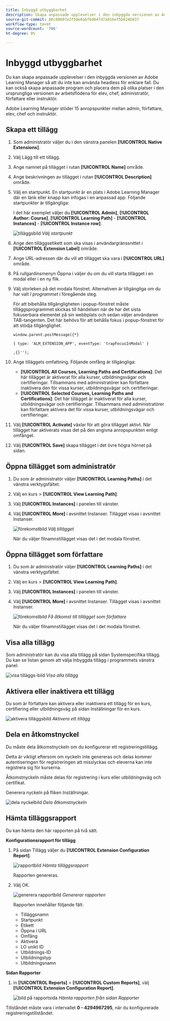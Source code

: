 ```yaml
---
title: Inbyggd utbyggbarhet
description: Skapa anpassade upplevelser i den inbyggda versionen av Adobe Learning Manager, så att du inte kan använda headless för enklare fall.
source-git-commit: 86c80607e2f50e6abf6d64fd7a916ef5b024b837
workflow-type: tm+mt
source-wordcount: '706'
ht-degree: 0%

---
```


# Inbyggd utbyggbarhet

Du kan skapa anpassade upplevelser i den inbyggda versionen av Adobe Learning Manager så att du inte kan använda headless för enklare fall. Du kan också skapa anpassade program och placera dem på olika platser i den ursprungliga versionen av arbetsflödena för elev, chef, administratör, författare eller instruktör.

Adobe Learning Manager stöder 15 anropspunkter mellan admin, författare, elev, chef och instruktör.

## Skapa ett tillägg

1. Som administratör väljer du i den vänstra panelen **[!UICONTROL Native Extensions]**.
1. Välj Lägg till ett tillägg.
1. Ange namnet på tillägget i rutan **[!UICONTROL Name]** område.
1. Ange beskrivningen av tillägget i rutan **[!UICONTROL Description]** område.
1. Välj en startpunkt. En startpunkt är en plats i Adobe Learning Manager där en länk eller knapp kan infogas i en anpassad app. Följande startpunkter är tillgängliga:

   I det här exemplet väljer du **[!UICONTROL Admin]**, **[!UICONTROL Author: Course]**, **[!UICONTROL Learning Path]** - **[!UICONTROL Instances]** - **[!UICONTROL Instance row]**.

   ![tilläggsbild](assets/list-native-extensions.png)
   *Välj startpunkt*

1. Ange den tilläggsetikett som ska visas i användargränssnittet i **[!UICONTROL Extension Label]** område.
1. Ange URL-adressen där du vill att tillägget ska vara i **[!UICONTROL URL]** område.
1. På rullgardinsmenyn Öppna i väljer du om du vill starta tillägget i en modal eller i en ny flik.
1. Välj storleken på det modala fönstret. Alternativen är tillgängliga om du har valt *I programmet* i föregående steg.

   För att bibehålla tillgängligheten i popup-fönstret måste tilläggsprogrammet skickas till händelsen när de har det sista fokuserbara elementet på sin webbplats och sedan väljer användaren TAB-tangenten. Det här behövs för att behålla fokus i popup-fönstret för att stödja tillgänglighet.

   ```
   window.parent.postMessage({*}
   
   { type: 'ALM_EXTENSION_APP', eventType: 'trapFocusInModal' }
   
   ,{}'');
   ```

1. Ange tilläggets omfattning. Följande omfång är tillgängliga:

   * **[!UICONTROL All Courses, Learning Paths and Certifications]**: Det här tillägget är aktiverat för alla kurser, utbildningsvägar och certifieringar. Tillsammans med administratörer kan författare inaktivera den för vissa kurser, utbildningsvägar och certifieringar.
   * **[!UICONTROL Selected Courses, Learning Paths and Certifications]**: Det här tillägget är inaktiverat för alla kurser, utbildningsvägar och certifieringar. Tillsammans med administratörer kan författare aktivera det för vissa kurser, utbildningsvägar och certifieringar.

1. Välj **[!UICONTROL Activate]** växlar för att göra tillägget aktivt. När tillägget har aktiverats visas det på den angivna anropspunkten enligt omfånget.
1. Välj **[!UICONTROL Save]** skapa tillägget i det övre högra hörnet på sidan.

## Öppna tillägget som administratör

1. Du som är administratör väljer **[!UICONTROL Learning Paths]** i det vänstra verktygsfältet.
1. Välj en kurs > **[!UICONTROL View Learning Path]**.
1. Välj **[!UICONTROL Instances]** i panelen till vänster.
1. Välj **[!UICONTROL More]** i avsnittet Instanser. Tillägget visas i avsnittet Instanser.

   ![förekomstbild](assets/instances-extension.png)
   *Välj tillägget*

   När du väljer filnamnstillägget visas det i det modala fönstret.

## Öppna tillägget som författare

1. Du som är administratör väljer **[!UICONTROL Learning Paths]** i det vänstra verktygsfältet.
1. Välj en kurs > **[!UICONTROL View Learning Path]**.
1. Välj **[!UICONTROL Instances]** i panelen till vänster.
1. Välj **[!UICONTROL More]** i avsnittet Instanser. Tillägget visas i avsnittet Instanser.

   ![förekomstbild](assets/instances-extension.png)
   *Få åtkomst till tillägget som författare*

   När du väljer filnamnstillägget visas det i det modala fönstret.

## Visa alla tillägg

Som administratör kan du visa alla tillägg på sidan Systemspecifika tillägg. Du kan se listan genom att välja Inbyggda tillägg i programmets vänstra panel.

![visa tilläggs-bild](assets/view-extensions.png)
*Visa alla tillägg*

## Aktivera eller inaktivera ett tillägg

Du som är författare kan aktivera eller inaktivera ett tillägg för en kurs, certifiering eller utbildningsväg på sidan Inställningar för en kurs.

![aktivera tilläggsbild](assets/activate-extension.png)
*Aktivera ett tillägg*

## Dela en åtkomstnyckel

Du måste dela åtkomstnyckeln om du konfigurerar ett registreringstillägg.

Detta är viktigt eftersom om nyckeln inte genereras och delas kommer autentiseringen för registreringen att misslyckas och eleverna kan inte registrera sig för kurserna.

Åtkomstnyckeln måste delas för registrering i kurs eller utbildningsväg och certifikat.

Generera nyckeln på fliken Inställningar.

![dela nyckelbild](assets/share-extension.png)
*Dela åtkomstnyckeln*

## Hämta tilläggsrapport

Du kan hämta den här rapporten på två sätt.

**Konfigurationsrapport för tillägg**

1. På sidan Tillägg väljer du **[!UICONTROL Extension Configuration Report]**.

   ![rapportbild](assets/extension-config-report.png)
   *Hämta tilläggsrapport*

   Rapporten genereras.

1. Välj OK.

   ![generera rapportbild](assets/generating-report.png)
   *Genererar rapporten*

   Rapporten innehåller följande fält:

   * Tilläggsnamn
   * Startpunkt
   * Etikett
   * Öppna i URL
   * Omfång
   * Aktivera
   * LO unikt ID
   * Utbildnings-ID
   * Utbildningstyp
   * Utbildningsnamn

**Sidan Rapporter**

1. in **[!UICONTROL Reports]** > **[!UICONTROL Custom Reports]**, välj **[!UICONTROL Extension Configuration Report]**.

   ![bild på rapportsida](assets/extension-report-page.png)
   *Hämta rapporten från sidan Rapporter*

Tillståndet måste vara i intervallet **0 - 4294967295**, när du konfigurerade registreringstillståndet.
